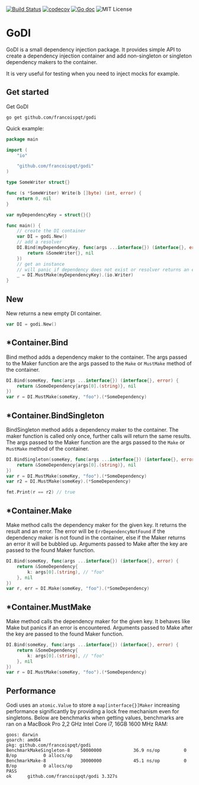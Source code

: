 [![Build Status](https://travis-ci.org/francoispqt/godi.svg?branch=master)](https://travis-ci.org/francoispqt/godi)
[![codecov](https://codecov.io/gh/francoispqt/godi/branch/master/graph/badge.svg)](https://codecov.io/gh/francoispqt/godi)
[![Go doc](http://img.shields.io/badge/go-documentation-blue.svg?style=flat-square
)](https://godoc.org/github.com/francoispqt/godi)
![MIT License](https://img.shields.io/badge/license-mit-blue.svg?style=flat-square)

# GoDI
GoDI is a small dependency injection package. 
It provides simple API to create a dependency injection container and add non-singleton or singleton dependency makers to the container. 

It is very useful for testing when you need to inject mocks for example. 

## Get started

Get GoDI
```shell
go get github.com/francoispqt/godi
```

Quick example:
```go
package main

import (
	"io"

	"github.com/francoispqt/godi"
)

type SomeWriter struct{}

func (s *SomeWriter) Write(b []byte) (int, error) {
	return 0, nil
}

var myDependencyKey = struct{}{}

func main() {
    // create the DI container
    var DI = godi.New()
    // add a resolver
    DI.Bind(myDependencyKey, func(args ...interface{}) (interface{}, error) {
        return &SomeWriter{}, nil
    })
    // get an instance
    // will panic if dependency does not exist or resolver returns an error
    _ = DI.MustMake(myDependencyKey).(io.Writer)
}
```

## New 
New returns a new empty DI container.
```go
var DI = godi.New()
```

## *Container.Bind
Bind method adds a dependency maker to the container. The args passed to the Maker function are the args passed to the `Make` or `MustMake` method of the container.
```go
DI.Bind(someKey, func(args ...interface{}) (interface{}, error) {
	return &SomeDependency{args[0].(string)}, nil
})
var r = DI.MustMake(someKey, "foo").(*SomeDependency)
```

## *Container.BindSingleton
BindSingleton method adds a dependency maker to the container. 
The maker function is called only once, further calls will return the same results. 
The args passed to the Maker function are the args passed to the `Make` or `MustMake` method of the container.
```go
DI.BindSingleton(someKey, func(args ...interface{}) (interface{}, error) {
	return &SomeDependency{args[0].(string)}, nil
})
var r = DI.MustMake(someKey, "foo").(*SomeDependency)
var r2 = DI.MustMake(someKey).(*SomeDependency)

fmt.Print(r == r2) // true
```

## *Container.Make
Make method calls the dependency maker for the given key. It returns the result and an error. The error will be `ErrDependencyNotFound` if the dependency maker is not found in the container, else if the Maker returns an error it will be bubbled up. Arguments passed to Make after the key are passed to the found Maker function.
```go
DI.Bind(someKey, func(args ...interface{}) (interface{}, error) {
    return &SomeDependency{
        k: args[0].(string), // "foo"
    }, nil
})
var r, err = DI.Make(someKey, "foo").(*SomeDependency)
```


## *Container.MustMake
Make method calls the dependency maker for the given key. It behaves like Make but panics if an error is encountered. Arguments passed to Make after the key are passed to the found Maker function.
```go
DI.Bind(someKey, func(args ...interface{}) (interface{}, error) {
    return &SomeDependency{
        k: args[0].(string), // "foo"
    }, nil
})
var r = DI.MustMake(someKey, "foo").(*SomeDependency)
```

## Performance
Godi uses an `atomic.Value` to store a `map[interface{}]Maker` increasing performance significantly by providing a lock free mechanism even for singletons. 
Below are benchmarks when getting values, benchmarks are ran on a MacBook Pro 2,2 GHz Intel Core i7, 16GB 1600 MHz RAM:
```
goos: darwin
goarch: amd64
pkg: github.com/francoispqt/godi
BenchmarkMakeSingleton-8   	50000000	        36.9 ns/op	       0 B/op	       0 allocs/op
BenchmarkMake-8            	30000000	        45.1 ns/op	       0 B/op	       0 allocs/op
PASS
ok  	github.com/francoispqt/godi	3.327s
```
